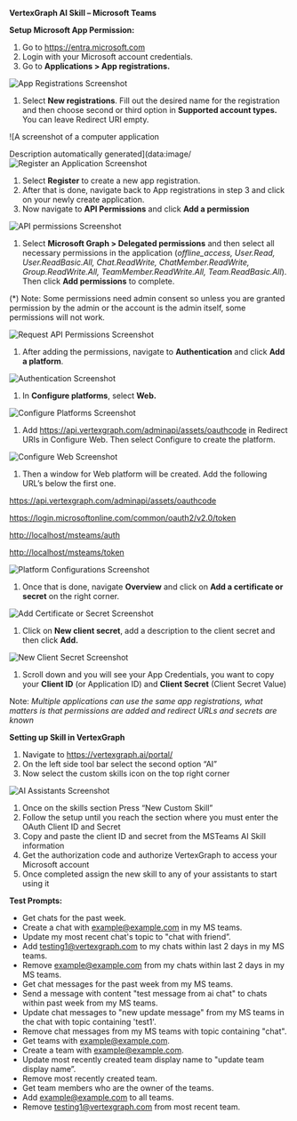 ﻿**VertexGraph AI Skill – Microsoft Teams**

**Setup Microsoft App Permission:**

1. Go to <https://entra.microsoft.com>
2. Login with your Microsoft account credentials.
3. Go to **Applications > App registrations.**

![App Registrations Screenshot](https://raw.githubusercontent.com/vertexgraphinc/aiskills/main/DotNet/MSTeams/images/App_Registrations.png)

1. Select **New registrations**. Fill out the desired name for the registration and then choose second or third option in **Supported account types.** You can leave Redirect URI empty.

![A screenshot of a computer application

Description automatically generated](data:image/![Register an Application Screenshot](https://raw.githubusercontent.com/vertexgraphinc/aiskills/main/DotNet/MSTeams/images/Register_an_Application.png)

1. Select **Register** to create a new app registration.
2. After that is done, navigate back to App registrations in step 3 and click on your newly create application.
3. Now navigate to **API Permissions** and click **Add a permission**

![API permissions Screenshot](https://raw.githubusercontent.com/vertexgraphinc/aiskills/main/DotNet/MSTeams/images/API_permissions.png)

1. Select **Microsoft Graph > Delegated permissions** and then select all necessary permissions in the application (_offline_access, User.Read, User.ReadBasic.All, Chat.ReadWrite, ChatMember.ReadWrite, Group.ReadWrite.All, TeamMember.ReadWrite.All, Team.ReadBasic.All_). Then click **Add permissions** to complete.

(\*) Note: Some permissions need admin consent so unless you are granted permission by the admin or the account is the admin itself, some permissions will not work.

![Request API Permissions Screenshot](https://raw.githubusercontent.com/vertexgraphinc/aiskills/main/DotNet/MSTeams/images/Request_API_Permissions.png)

1. After adding the permissions, navigate to **Authentication** and click **Add a platform**.

![Authentication Screenshot](https://raw.githubusercontent.com/vertexgraphinc/aiskills/main/DotNet/MSTeams/images/Authentication.png)

1. In **Configure platforms**, select **Web.**

![Configure Platforms Screenshot](https://raw.githubusercontent.com/vertexgraphinc/aiskills/main/DotNet/MSTeams/images/Configure_Platforms.png)

1. Add <https://api.vertexgraph.com/adminapi/assets/oauthcode> in Redirect URIs in Configure Web. Then select Configure to create the platform.

![Configure Web Screenshot](https://raw.githubusercontent.com/vertexgraphinc/aiskills/main/DotNet/MSTeams/images/Configure_Web.png)

1. Then a window for Web platform will be created. Add the following URL’s below the first one.

<https://api.vertexgraph.com/adminapi/assets/oauthcode>

<https://login.microsoftonline.com/common/oauth2/v2.0/token>

<http://localhost/msteams/auth>

<http://localhost/msteams/token>

![Platform Configurations Screenshot](https://raw.githubusercontent.com/vertexgraphinc/aiskills/main/DotNet/MSTeams/images/Platform_Configurations.png)

1. Once that is done, navigate **Overview** and click on **Add a certificate or secret** on the right corner.

![Add Certificate or Secret Screenshot](https://raw.githubusercontent.com/vertexgraphinc/aiskills/main/DotNet/MSTeams/images/Add_Certificate_or_Secret.png)

1. Click on **New client secret**, add a description to the client secret and then click **Add.**

![New Client Secret Screenshot](https://raw.githubusercontent.com/vertexgraphinc/aiskills/main/DotNet/MSTeams/images/New_Client_Secret.png)

1. Scroll down and you will see your App Credentials, you want to copy your **Client ID** (or Application ID) and **Client Secret** (Client Secret Value)

Note: _Multiple applications can use the same app registrations, what matters is that permissions are added and redirect URLs and secrets are known_

**Setting up Skill in VertexGraph**

1. Navigate to <https://vertexgraph.ai/portal/>
2. On the left side tool bar select the second option “AI”
3. Now select the custom skills icon on the top right corner

![AI Assistants Screenshot](https://raw.githubusercontent.com/vertexgraphinc/aiskills/main/DotNet/MSTeams/images/AI_Assistants.png)

1. Once on the skills section Press “New Custom Skill”
2. Follow the setup until you reach the section where you must enter the OAuth Client ID and Secret
3. Copy and paste the client ID and secret from the MSTeams AI Skill information
4. Get the authorization code and authorize VertexGraph to access your Microsoft account
5. Once completed assign the new skill to any of your assistants to start using it

**Test Prompts:**

- Get chats for the past week.
- Create a chat with <example@example.com> in my MS teams.
- Update my most recent chat's topic to "chat with friend”.
- Add <testing1@vertexgraph.com> to my chats within last 2 days in my MS teams.
- Remove <example@example.com> from my chats within last 2 days in my MS teams.
- Get chat messages for the past week from my MS teams.
- Send a message with content "test message from ai chat" to chats within past week from my MS teams.
- Update chat messages to "new update message" from my MS teams in the chat with topic containing 'test1'.
- Remove chat messages from my MS teams with topic containing "chat".
- Get teams with <example@example.com>.
- Create a team with <example@example.com>.
- Update most recently created team display name to "update team display name”.
- Remove most recently created team.
- Get team members who are the owner of the teams.
- Add <example@example.com> to all teams.
- Remove <testing1@vertexgraph.com> from most recent team.
